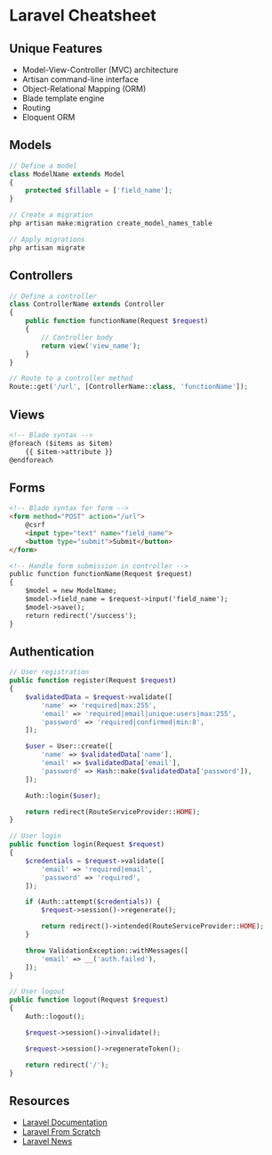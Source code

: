 # Laravel Cheatsheet

## Unique Features

- Model-View-Controller (MVC) architecture
- Artisan command-line interface
- Object-Relational Mapping (ORM)
- Blade template engine
- Routing
- Eloquent ORM

## Models

```php
// Define a model
class ModelName extends Model
{
    protected $fillable = ['field_name'];
}

// Create a migration
php artisan make:migration create_model_names_table

// Apply migrations
php artisan migrate
```

## Controllers

```php
// Define a controller
class ControllerName extends Controller
{
    public function functionName(Request $request)
    {
        // Controller body
        return view('view_name');
    }
}

// Route to a controller method
Route::get('/url', [ControllerName::class, 'functionName']);
```

## Views

```html
<!-- Blade syntax -->
@foreach ($items as $item)
    {{ $item->attribute }}
@endforeach
```

## Forms

```html
<!-- Blade syntax for form -->
<form method="POST" action="/url">
    @csrf
    <input type="text" name="field_name">
    <button type="submit">Submit</button>
</form>

<!-- Handle form submission in controller -->
public function functionName(Request $request)
{
    $model = new ModelName;
    $model->field_name = $request->input('field_name');
    $model->save();
    return redirect('/success');
}
```

## Authentication

```php
// User registration
public function register(Request $request)
{
    $validatedData = $request->validate([
        'name' => 'required|max:255',
        'email' => 'required|email|unique:users|max:255',
        'password' => 'required|confirmed|min:8',
    ]);

    $user = User::create([
        'name' => $validatedData['name'],
        'email' => $validatedData['email'],
        'password' => Hash::make($validatedData['password']),
    ]);

    Auth::login($user);

    return redirect(RouteServiceProvider::HOME);
}

// User login
public function login(Request $request)
{
    $credentials = $request->validate([
        'email' => 'required|email',
        'password' => 'required',
    ]);

    if (Auth::attempt($credentials)) {
        $request->session()->regenerate();

        return redirect()->intended(RouteServiceProvider::HOME);
    }

    throw ValidationException::withMessages([
        'email' => __('auth.failed'),
    ]);
}

// User logout
public function logout(Request $request)
{
    Auth::logout();

    $request->session()->invalidate();

    $request->session()->regenerateToken();

    return redirect('/');
}
```

## Resources

- [Laravel Documentation](https://laravel.com/docs)
- [Laravel From Scratch](https://laracasts.com/series/laravel-6-from-scratch)
- [Laravel News](https://laravel-news.com/)